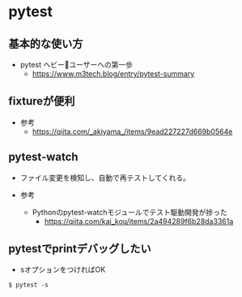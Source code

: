 # pytest

## 基本的な使い方

- pytest ヘビー🐍ユーザーへの第一歩
  - https://www.m3tech.blog/entry/pytest-summary

## fixtureが便利

- 参考
  - https://qiita.com/_akiyama_/items/9ead227227d669b0564e
## pytest-watch

- ファイル変更を検知し、自動で再テストしてくれる。

- 参考
  - Pythonのpytest-watchモジュールでテスト駆動開発が捗った
    - https://qiita.com/kai_kou/items/2a494289f6b28da3361a

## pytestでprintデバッグしたい

- sオプションをつければOK
```shell
$ pytest -s
```
